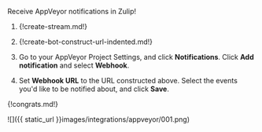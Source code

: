 Receive AppVeyor notifications in Zulip!

1. {!create-stream.md!}

1. {!create-bot-construct-url-indented.md!}

1. Go to your AppVeyor Project Settings, and click **Notifications**.
   Click **Add notification** and select **Webhook**.

1. Set **Webhook URL** to the URL constructed above.
   Select the events you'd like to be notified about, and click **Save**.

{!congrats.md!}

![]({{ static_url }}images/integrations/appveyor/001.png)
